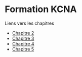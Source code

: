 # Formation KCNA

Liens vers les chapitres

- [Chapitre 2](./KCNA_Chap2.md)
- [Chapitre 3](./KCNA_Chap3.md)
- [Chapitre 4](./KCNA_Chap4.md)
- [Chapitre 5](./KCNA_Chap5.md)

